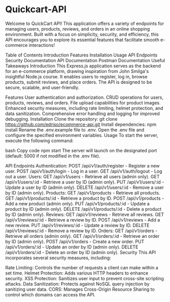 # Quickcart-API

Welcome to QuickCart API! This application offers a variety of endpoints for managing users, products, reviews, and orders in an online shopping environment. Built with a focus on simplicity, security, and efficiency, this API encourages you to explore its essential features that facilitate smooth e-commerce interactions!

Table of Contents
Introduction
Features
Installation
Usage
API Endpoints
Security
Documentation
API Documentation
Postman Documentation
Useful Takeaways
Introduction
This Express.js application serves as the backend for an e-commerce platform, drawing inspiration from John Smilga's insightful Node.js course. It enables users to register, log in, browse products, submit reviews, and place orders. The API is designed to be secure, scalable, and user-friendly.

Features
User authentication and authorization.
CRUD operations for users, products, reviews, and orders.
File upload capabilities for product images.
Enhanced security measures, including rate limiting, helmet protection, and data sanitization.
Comprehensive error handling and logging for improved debugging.
Installation
Clone the repository: git clone https://github.com/edriso/ecommerce-api.git
Install dependencies: npm install
Rename the .env.example file to .env.
Open the .env file and configure the specified environment variables.
Usage
To start the server, execute the following command:

bash
Copy code
npm start
The server will launch on the designated port (default: 5000 if not modified in the .env file).

API Endpoints
Authentication:
POST /api/v1/auth/register - Register a new user.
POST /api/v1/auth/login - Log in a user.
GET /api/v1/auth/logout - Log out a user.
Users:
GET /api/v1/users - Retrieve all users (admin only).
GET /api/v1/users/:id - Retrieve a user by ID (admin only).
PUT /api/v1/users/:id - Update a user by ID (admin only).
DELETE /api/v1/users/:id - Remove a user by ID (admin only).
Products:
GET /api/v1/products - Retrieve all products.
GET /api/v1/products/:id - Retrieve a product by ID.
POST /api/v1/products - Add a new product (admin only).
PUT /api/v1/products/:id - Update a product by ID (admin only).
DELETE /api/v1/products/:id - Delete a product by ID (admin only).
Reviews:
GET /api/v1/reviews - Retrieve all reviews.
GET /api/v1/reviews/:id - Retrieve a review by ID.
POST /api/v1/reviews - Add a new review.
PUT /api/v1/reviews/:id - Update a review by ID.
DELETE /api/v1/reviews/:id - Remove a review by ID.
Orders:
GET /api/v1/orders - Retrieve all orders (admin only).
GET /api/v1/orders/:id - Retrieve an order by ID (admin only).
POST /api/v1/orders - Create a new order.
PUT /api/v1/orders/:id - Update an order by ID (admin only).
DELETE /api/v1/orders/:id - Delete an order by ID (admin only).
Security
This API incorporates several security measures, including:

Rate Limiting: Controls the number of requests a client can make within a set time.
Helmet Protection: Adds various HTTP headers to enhance security.
XSS Protection: Sanitizes user input to prevent cross-site scripting attacks.
Data Sanitization: Protects against NoSQL query injection by sanitizing user data.
CORS: Manages Cross-Origin Resource Sharing to control which domains can access the API.
